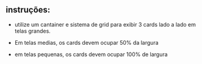 ## instruções:

 - utilize um cantainer e sistema de grid para exibir 3 cards lado a lado em telas grandes.

 - Em telas medias, os cards devem ocupar 50% da largura

 - em telas pequenas, os cards devem ocupar 100% de largura
